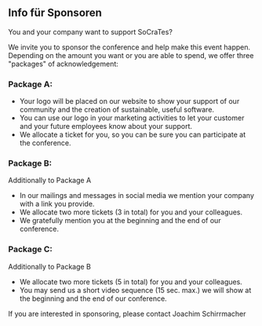 ## Info für Sponsoren

You and your company want to support SoCraTes?

We invite you to sponsor the conference and help make this event happen. Depending on the amount you want or you are able to spend, we offer three "packages" of acknowledgement:

### Package A:
- Your logo will be placed on our website to show your support of our community and the creation of sustainable, useful software.
- You can use our logo in your marketing activities to let your customer and your future employees know about your support.
- We allocate a ticket for you, so you can be sure you can participate at the conference.

### Package B:
Additionally to Package A
- In our mailings and messages in social media we mention your company with a link you provide.
- We allocate two more tickets (3 in total) for you and your colleagues.
- We gratefully mention you at the beginning and the end of our conference.

### Package C:
Additionally to Package B
- We allocate two more tickets (5 in total) for you and your colleagues.
- You may send us a short video sequence (15 sec. max.) we will show at the beginning and the end of our conference.

If you are interested in sponsoring, please contact
Joachim Schirrmacher
